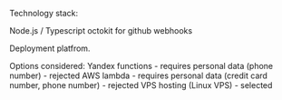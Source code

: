 Technology stack:

Node.js / Typescript
octokit for github webhooks

Deployment platfrom.

Options considered: 
  Yandex functions - requires personal data (phone number) - rejected
  AWS lambda - requires personal data (credit card number, phone number) - rejected
  VPS hosting (Linux VPS) - selected




